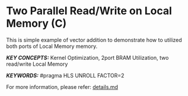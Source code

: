 Two Parallel Read/Write on Local Memory (C)
======================

This is simple example of vector addition to demonstrate how to utilized both ports of Local Memory memory.

***KEY CONCEPTS:*** Kernel Optimization, 2port BRAM Utilization, two read/write Local Memory

***KEYWORDS:*** #pragma HLS UNROLL FACTOR=2


For more information, please refer: [details.md][]

[details.md]: details.md

